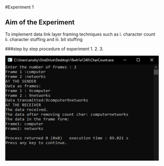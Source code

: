 #Experiment 1
## Aim of the Experiment
To implement data link layer framing techniques such as 
i. character count
ii. character stuffing and
iii. bit stuffing


###step by step procedure of experiment
1.
2.
3.

![output](CharCountOutput.PNG)
